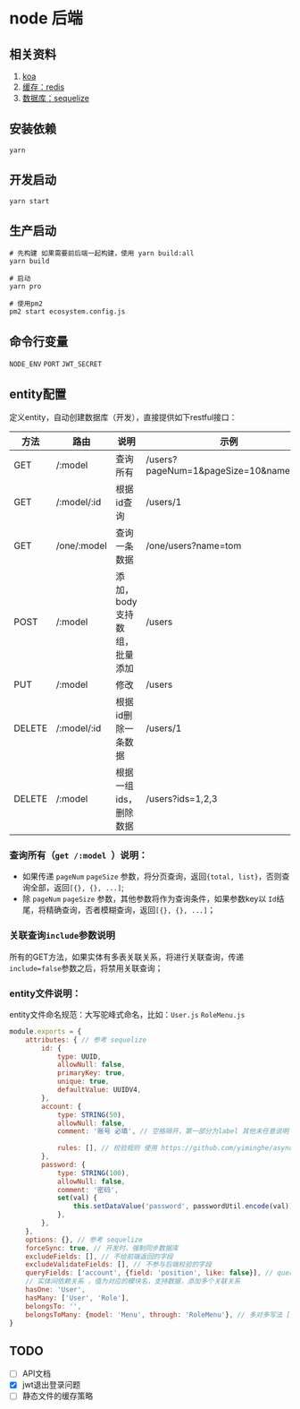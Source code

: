 # node 后端

## 相关资料
1. [koa](https://github.com/koajs/koa)
1. [缓存：redis](https://github.com/luin/ioredis)
1. [数据库：sequelize](https://sequelize.org/v5/)

## 安装依赖
```
yarn
```

## 开发启动
```
yarn start
```

## 生产启动
```
# 先构建 如果需要前后端一起构建，使用 yarn build:all
yarn build

# 启动
yarn pro

# 使用pm2
pm2 start ecosystem.config.js
```

## 命令行变量
`NODE_ENV`
`PORT`
`JWT_SECRET`

## entity配置

定义entity，自动创建数据库（开发），直接提供如下restful接口：

| 方法 | 路由 | 说明 | 示例 |
|  ----  | ----------- | ------- |  ----  |
| GET    | /:model     | 查询所有 | /users?pageNum=1&pageSize=10&name=tom |
| GET    | /:model/:id | 根据id查询 | /users/1 | 
| GET    | /one/:model | 查询一条数据 | /one/users?name=tom |
| POST   | /:model     | 添加，body支持数组，批量添加 | /users | 
| PUT    | /:model     | 修改 | /users |
| DELETE | /:model/:id | 根据id删除一条数据 | /users/1 |
| DELETE | /:model     | 根据一组ids，删除数据 | /users?ids=1,2,3 |  

### 查询所有（`get /:model `）说明：

- 如果传递 `pageNum` `pageSize` 参数，将分页查询，返回`{total, list}`，否则查询全部，返回`[{}, {}, ...]`;
- 除 `pageNum` `pageSize` 参数，其他参数将作为查询条件，如果参数key以 `Id`结尾，将精确查询，否者模糊查询，返回`[{}, {}, ...]`；

### 关联查询`include`参数说明

所有的GET方法，如果实体有多表关联关系，将进行关联查询，传递`include=false`参数之后，将禁用关联查询；


### entity文件说明：
entity文件命名规范：大写驼峰式命名，比如：`User.js` `RoleMenu.js`

```javascript
module.exports = {
    attributes: { // 参考 sequelize
        id: {
            type: UUID,
            allowNull: false,
            primaryKey: true,
            unique: true,
            defaultValue: UUIDV4,
        },
        account: {
            type: STRING(50),
            allowNull: false,
            comment: '账号 必填', // 空格隔开，第一部分为label 其他未任意说明
            
            rules: [], // 校验规则 使用 https://github.com/yiminghe/async-validator
        },
        password: {
            type: STRING(100),
            allowNull: false,
            comment: '密码',
            set(val) {
                this.setDataValue('password', passwordUtil.encode(val));
            },
        },
    },
    options: {}, // 参考 sequelize
    forceSync: true, // 开发时，强制同步数据库
    excludeFields: [], // 不给前端返回的字段
    excludeValidateFields: [], // 不参与后端校验的字段
    queryFields: ['account', {field: 'position', like: false}], // queryFields: [] 指定查询条件字段， like默认为true，进行模糊查询; queryFields: true 所有字段参与查询条件，默认为true
    // 实体间依赖关系 ，值为对应的模块名，支持数据，添加多个关联关系
    hasOne: 'User',
    hasMany: ['User', 'Role'],
    belongsTo: '',
    belongsToMany: {model: 'Menu', through: 'RoleMenu'}, // 多对多写法 ['', {model: '', through: ''}]  {model: '', through: ''}, 
}
```
## TODO
- [ ] API文档
- [x] jwt退出登录问题
- [ ] 静态文件的缓存策略
